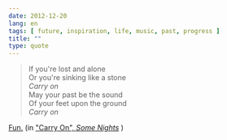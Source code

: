 ```yaml
---
date: 2012-12-20
lang: en
tags: [ future, inspiration, life, music, past, progress ]
title: ""
type: quote
---
```


> If you're lost and alone\
> Or you're sinking like a stone\
> *Carry on*\
> May your past be the sound\
> Of your feet upon the ground\
> *Carry on*

[Fun.](http://www.ournameisfun.com/) (in ["Carry On", *Some
Nights*](http://www.ournameisfun.com/music) )

